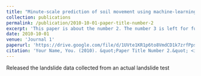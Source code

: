 ```yaml
---
title: "Minute-scale prediction of soil movement using machine-learning techniques."
collection: publications
permalink: /publication/2010-10-01-paper-title-number-2
excerpt: 'This paper is about the number 2. The number 3 is left for future work.'
date: 2010-10-01
venue: 'Journal 1'
paperurl: 'https://drive.google.com/file/d/1UVte1KR1p6to8VmdCD1k7zrfPpsVJayj/view'
citation: 'Your Name, You. (2010). &quot;Paper Title Number 2.&quot; <i>Journal 1</i>. 1(2).'
---
```

Released the landslide data collected from an actual landslide test 
